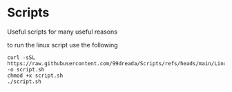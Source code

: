 # Scripts
Useful scripts for many useful reasons


to run the linux script use the following

```
curl -sSL https://raw.githubusercontent.com/99dreada/Scripts/refs/heads/main/Linux_update_script.sh -o script.sh
chmod +x script.sh
./script.sh
```
